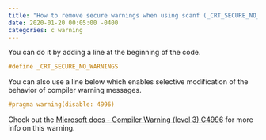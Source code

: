 ```yaml
---
title: "How to remove secure warnings when using scanf (_CRT_SECURE_NO_WARNINGS)"
date: 2020-01-20 00:05:00 -0400
categories: c warning
---
```


You can do it by adding a line at the beginning of the code.

```c
#define _CRT_SECURE_NO_WARNINGS
```

You can also use a line below which enables selective modification of the behavior of compiler warning messages.

```c
#pragma warning(disable: 4996)
```

Check out the [Microsoft docs - Compiler Warning (level 3) C4996][ms-docs] for more info on this warning.

[ms-docs]: https://docs.microsoft.com/en-us/cpp/error-messages/compiler-warnings/compiler-warning-level-3-c4996?view=vs-2019
